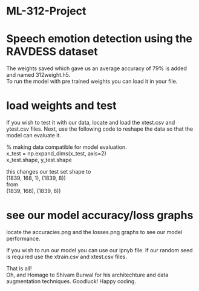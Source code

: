 # ML-312-Project
# Speech emotion detection using the RAVDESS dataset          

The weights saved which gave us an average accuracy of 79% is added and named 312weight.h5.                 
To run the model with pre trained weights you can load it in your file.           
  
# load weights and test
If you wish to test it with our data, locate and load the xtest.csv and ytest.csv files.
Next, use the following code to reshape the data so that the model can evaluate it.

% making data compatible for model evaluation.                     
x_test = np.expand_dims(x_test, axis=2)             
x_test.shape, y_test.shape              


this changes our test set shape to        
(1839, 168, 1), (1839, 8))        
from                    
(1839, 168), (1839, 8))             

# see our model accuracy/loss graphs
locate the accuracies.png and the losses.png graphs to see our model performance.

If you wish to run our model you can use our ipnyb file. If our random seed is required use the xtrain.csv and xtest.csv files.             

That is all!       
Oh, and Homage to Shivam Burwal for his architechture and data augmentation techniques.
Goodluck! Happy coding.             



